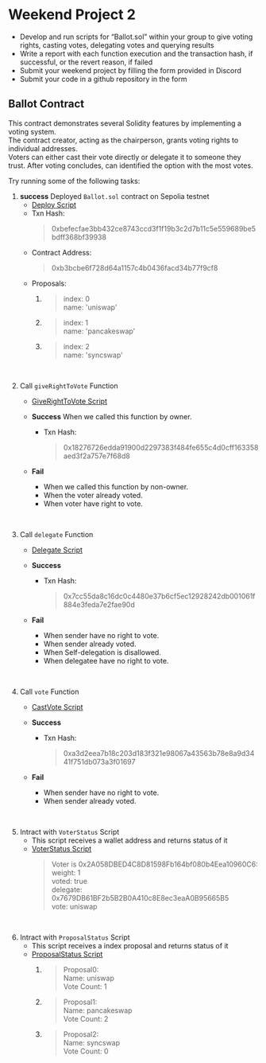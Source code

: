 # Weekend Project 2
- Develop and run scripts for “Ballot.sol” within your group to give voting rights, casting votes, delegating votes and querying results  
- Write a report with each function execution and the transaction hash, if successful, or the revert reason, if failed  
- Submit your weekend project by filling the form provided in Discord  
- Submit your code in a github repository in the form  

## Ballot Contract

This contract demonstrates several Solidity features by implementing a voting system.   
The contract creator, acting as the chairperson, grants voting rights to individual addresses.  
Voters can either cast their vote directly or delegate it to someone they trust. After voting concludes, can identified the option with the most votes.  

Try running some of the following tasks:  

1. **success** Deployed `Ballot.sol` contract on Sepolia testnet
    - [Deploy Script](https://github.com/fatemehnedaee/EncodeClub-EVM-BOOTCAMP-Q3-2024/blob/main/week2/weekendProject2/scripts/DeployWithViem.ts)  
    - Txn Hash:  
        > 0xbefecfae3bb432ce8743ccd3f1f19b3c2d7b11c5e559689be5bdff368bf39938 
    - Contract Address:  
        > 0xb3bcbe6f728d64a1157c4b0436facd34b77f9cf8
    - Proposals:  
        1. > index: 0  
            name: 'uniswap'  
        2. > index: 1  
            name: 'pancakeswap'  
        3. > index: 2  
            name: 'syncswap'  
        
<br/>

2. Call `giveRightToVote` Function
    - [GiveRightToVote Script](https://github.com/fatemehnedaee/EncodeClub-EVM-BOOTCAMP-Q3-2024/blob/main/week2/weekendProject2/scripts/GiveRightToVote.ts) 
    - **Success** When we called this function by owner.
        - Txn Hash:  
            > 0x18276726edda91900d2297383f484fe655c4d0cff163358aed3f2a757e7f68d8 

    - **Fail** 
        - When we called this function by non-owner.
        - When the voter already voted.
        - When voter have right to vote.
 
<br/>

3. Call `delegate` Function
    - [Delegate Script](https://github.com/fatemehnedaee/EncodeClub-EVM-BOOTCAMP-Q3-2024/blob/main/week2/weekendProject2/scripts/Delegate.ts)
    - **Success**  
        - Txn Hash:  
            > 0x7cc55da8c16dc0c4480e37b6cf5ec12928242db001061f884e3feda7e2fae90d

    - **Fail** 
        - When sender have no right to vote.
        - When sender already voted.
        - When Self-delegation is disallowed.  
        - When delegatee have no right to vote.
 
<br/>

4. Call `vote` Function
    - [CastVote Script](https://github.com/fatemehnedaee/EncodeClub-EVM-BOOTCAMP-Q3-2024/blob/main/week2/weekendProject2/scripts/CastVote.ts)
    - **Success**  
        - Txn Hash:  
            > 0xa3d2eea7b18c203d183f321e98067a43563b78e8a9d3441f751db073a3f01697  

    - **Fail** 
        - When sender have no right to vote.
        - When sender already voted.  
 
<br/>

5. Intract with `VoterStatus` Script
    - This script receives a wallet address and returns status of it 
    - [VoterStatus Script](https://github.com/fatemehnedaee/EncodeClub-EVM-BOOTCAMP-Q3-2024/blob/main/week2/weekendProject2/scripts/VoterStatus.ts) 
        > Voter is 0x2A058DBED4C8D81598Fb164bf080b4Eea10960C6:  
            weight: 1  
            voted: true  
            delegate: 0x7679DB61BF2b5B2B0A410c8E8ec3eaA0B95665B5  
            vote: uniswap  
 
<br/>

6. Intract with `ProposalStatus` Script
    - This script receives a index proposal and returns status of it  
    - [ProposalStatus Script](https://github.com/fatemehnedaee/EncodeClub-EVM-BOOTCAMP-Q3-2024/blob/main/week2/weekendProject2/scripts/ProposalStatus.ts) 
        1. > Proposal0:  
            Name: uniswap  
            Vote Count: 1  
        2. > Proposal1:  
            Name: pancakeswap  
            Vote Count: 2    
        3. > Proposal2:  
            Name: syncswap  
            Vote Count: 0      


